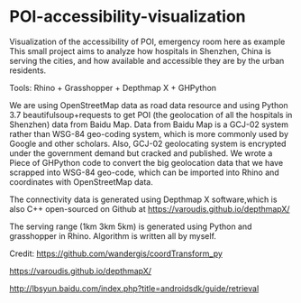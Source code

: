 # POI-accessibility-visualization
Visualization of the accessibility of POI, emergency room here as example
This small project aims to analyze how hospitals in Shenzhen, China is serving the cities, and how available and accessible they are by the urban residents.

Tools: Rhino + Grasshopper + Depthmap X + GHPython

We are using OpenStreetMap data as road data resource and using Python 3.7 beautifulsoup+requests to get POI (the geolocation of all the hospitals in Shenzhen) data from Baidu Map. Data from Baidu Map is a GCJ-02 system rather than WSG-84 geo-coding system, which is more commonly used by Google and other scholars. Also, GCJ-02 geolocating system is encrypted under the government demand but cracked and published. We wrote a Piece of GHPython code to convert the big geolocation data that we have scrapped into WSG-84 geo-code, which can be imported into Rhino and coordinates with OpenStreetMap data.

The connectivity data is generated using Depthmap X software,which is also C++ open-sourced on Github at https://varoudis.github.io/depthmapX/

The serving range (1km 3km 5km) is generated using Python and grasshopper in Rhino. Algorithm is written all by myself.


Credit: https://github.com/wandergis/coordTransform_py

https://varoudis.github.io/depthmapX/

http://lbsyun.baidu.com/index.php?title=androidsdk/guide/retrieval
